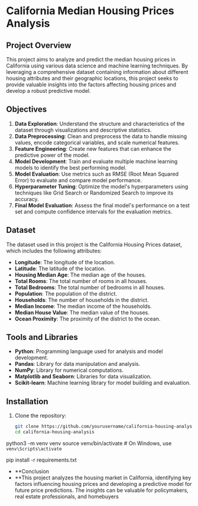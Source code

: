 
# California Median Housing Prices Analysis

## Project Overview

This project aims to analyze and predict the median housing prices in California using various data science and machine learning techniques. By leveraging a comprehensive dataset containing information about different housing attributes and their geographic locations, this project seeks to provide valuable insights into the factors affecting housing prices and develop a robust predictive model.

## Objectives

1. **Data Exploration**: Understand the structure and characteristics of the dataset through visualizations and descriptive statistics.
2. **Data Preprocessing**: Clean and preprocess the data to handle missing values, encode categorical variables, and scale numerical features.
3. **Feature Engineering**: Create new features that can enhance the predictive power of the model.
4. **Model Development**: Train and evaluate multiple machine learning models to identify the best performing model.
5. **Model Evaluation**: Use metrics such as RMSE (Root Mean Squared Error) to evaluate and compare model performance.
6. **Hyperparameter Tuning**: Optimize the model's hyperparameters using techniques like Grid Search or Randomized Search to improve its accuracy.
7. **Final Model Evaluation**: Assess the final model's performance on a test set and compute confidence intervals for the evaluation metrics.

## Dataset

The dataset used in this project is the California Housing Prices dataset, which includes the following attributes:

- **Longitude**: The longitude of the location.
- **Latitude**: The latitude of the location.
- **Housing Median Age**: The median age of the houses.
- **Total Rooms**: The total number of rooms in all houses.
- **Total Bedrooms**: The total number of bedrooms in all houses.
- **Population**: The population of the district.
- **Households**: The number of households in the district.
- **Median Income**: The median income of the households.
- **Median House Value**: The median value of the houses.
- **Ocean Proximity**: The proximity of the district to the ocean.

## Tools and Libraries

- **Python**: Programming language used for analysis and model development.
- **Pandas**: Library for data manipulation and analysis.
- **NumPy**: Library for numerical computations.
- **Matplotlib and Seaborn**: Libraries for data visualization.
- **Scikit-learn**: Machine learning library for model building and evaluation.

## Installation

1. Clone the repository:
   ```bash
   git clone https://github.com/yourusername/california-housing-analysis.git
   cd california-housing-analysis

python3 -m venv venv
source venv/bin/activate   # On Windows, use `venv\Scripts\activate`

pip install -r requirements.txt

- **Conclusion
- **This project analyzes the housing market in California, identifying key factors influencing housing prices and developing a predictive model for future price predictions. The insights can be valuable for policymakers, real estate professionals, and homebuyers
